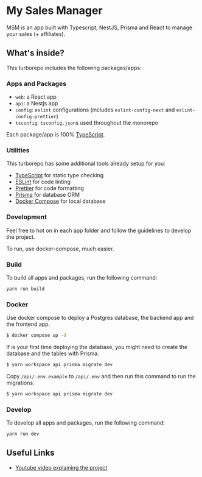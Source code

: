 # My Sales Manager

MSM is an app built with Typescript, NestJS, Prisma and React to manage your sales (+ affiliates).

## What's inside?

This turborepo includes the following packages/apps:

### Apps and Packages

- `web`: a React app
- `api`: a Nestjs app
- `config`: `eslint` configurations (includes `eslint-config-next` and `eslint-config-prettier`)
- `tsconfig`: `tsconfig.json`s used throughout the monorepo

Each package/app is 100% [TypeScript](https://www.typescriptlang.org/).

### Utilities

This turborepo has some additional tools already setup for you:

- [TypeScript](https://www.typescriptlang.org/) for static type checking
- [ESLint](https://eslint.org/) for code linting
- [Prettier](https://prettier.io) for code formatting
- [Prisma](https://prisma.io/) for database ORM
- [Docker Compose](https://docs.docker.com/compose/) for local database

### Development

Feel free to hot on in each app folder and follow the guidelines to develop the project.

To run, use docker-compose, much easier.

### Build

To build all apps and packages, run the following command:

```bash
yarn run build
```

### Docker
Use docker compose to deploy a Postgres database, the backend app and the frontend app.


```bash
$ docker compose up -d
```

If is your first time deploying the database, you might need to create the database and the tables with Prisma.

```bash
$ yarn workspace api prisma migrate dev
```

Copy `/api/.env.example` to `/api/.env` and then run this command to run the migrations.

```bash
$ yarn workspace api prisma migrate dev
```


### Develop

To develop all apps and packages, run the following command:

```bash
yarn run dev
```

## Useful Links


- [Youtube video explaining the project](https://youtu.be/E6sB23hSeA8)
